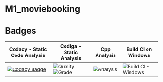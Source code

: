 # M1_moviebooking
 
# Badges

| Codacy - Static Code Analysis |  Codiga - Static Analysis | Cpp Analysis | Build CI on Windows |
| ----------------------------- | ------------------------- | ------------ | ------------------- |
| [![Codacy Badge](https://app.codacy.com/project/badge/Grade/1d832b60c8644af790182c0a5b5ccf38)](https://www.codacy.com/gh/viswa0206/M1_moviebooking/dashboard?utm_source=github.com&amp;utm_medium=referral&amp;utm_content=viswa0206/M1_moviebooking&amp;utm_campaign=Badge_Grade) |  ![Quality](https://api.codiga.io/project/32347/score/svg) ![Grade](https://api.codiga.io/project/32347/status/svg) |  ![Analysis](https://github.com/viswa0206/M1_moviebooking/actions/workflows/analysis.yml/badge.svg) | ![Build CI - Windows](https://github.com/viswa0206/M1_moviebooking/actions/workflows/c-cpp.yml/badge.svg) |
